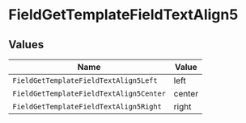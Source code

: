 # FieldGetTemplateFieldTextAlign5


## Values

| Name                                    | Value                                   |
| --------------------------------------- | --------------------------------------- |
| `FieldGetTemplateFieldTextAlign5Left`   | left                                    |
| `FieldGetTemplateFieldTextAlign5Center` | center                                  |
| `FieldGetTemplateFieldTextAlign5Right`  | right                                   |